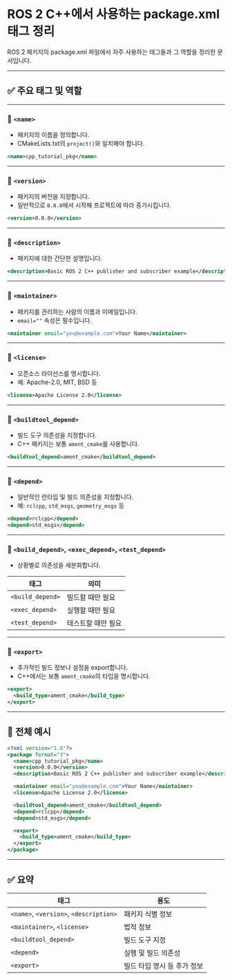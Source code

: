 # ROS 2 C++에서 사용하는 package.xml 태그 정리

ROS 2 패키지의 package.xml 파일에서 자주 사용하는 태그들과 그 역할을 정리한 문서입니다.

---

## ✅ 주요 태그 및 역할

---

### 🔹 `<name>`

- 패키지의 이름을 정의합니다.
- CMakeLists.txt의 `project()`와 일치해야 합니다.

```xml
<name>cpp_tutorial_pkg</name>
```

---

### 🔹 `<version>`

- 패키지의 버전을 지정합니다.
- 일반적으로 `0.0.0`에서 시작해 프로젝트에 따라 증가시킵니다.

```xml
<version>0.0.0</version>
```

---

### 🔹 `<description>`

- 패키지에 대한 간단한 설명입니다.

```xml
<description>Basic ROS 2 C++ publisher and subscriber example</description>
```

---

### 🔹 `<maintainer>`

- 패키지를 관리하는 사람의 이름과 이메일입니다.
- `email=""` 속성은 필수입니다.

```xml
<maintainer email="you@example.com">Your Name</maintainer>
```

---

### 🔹 `<license>`

- 오픈소스 라이선스를 명시합니다.
- 예: Apache-2.0, MIT, BSD 등

```xml
<license>Apache License 2.0</license>
```

---

### 🔹 `<buildtool_depend>`

- 빌드 도구 의존성을 지정합니다.
- C++ 패키지는 보통 `ament_cmake`를 사용합니다.

```xml
<buildtool_depend>ament_cmake</buildtool_depend>
```

---

### 🔹 `<depend>`

- 일반적인 런타임 및 빌드 의존성을 지정합니다.
- 예: `rclcpp`, `std_msgs`, `geometry_msgs` 등

```xml
<depend>rclcpp</depend>
<depend>std_msgs</depend>
```

---

### 🔹 `<build_depend>`, `<exec_depend>`, `<test_depend>`

- 상황별로 의존성을 세분화합니다.

| 태그 | 의미 |
|------|------|
| `<build_depend>` | 빌드할 때만 필요 |
| `<exec_depend>` | 실행할 때만 필요 |
| `<test_depend>` | 테스트할 때만 필요 |

---

### 🔹 `<export>`

- 추가적인 빌드 정보나 설정을 export합니다.
- C++에서는 보통 `ament_cmake`의 타입을 명시합니다.

```xml
<export>
  <build_type>ament_cmake</build_type>
</export>
```

---

## 📌 전체 예시

```xml
<?xml version="1.0"?>
<package format="3">
  <name>cpp_tutorial_pkg</name>
  <version>0.0.0</version>
  <description>Basic ROS 2 C++ publisher and subscriber example</description>

  <maintainer email="you@example.com">Your Name</maintainer>
  <license>Apache License 2.0</license>

  <buildtool_depend>ament_cmake</buildtool_depend>
  <depend>rclcpp</depend>
  <depend>std_msgs</depend>

  <export>
    <build_type>ament_cmake</build_type>
  </export>
</package>
```

---

## ✅ 요약

| 태그 | 용도 |
|------|------|
| `<name>`, `<version>`, `<description>` | 패키지 식별 정보 |
| `<maintainer>`, `<license>` | 법적 정보 |
| `<buildtool_depend>` | 빌드 도구 지정 |
| `<depend>` | 실행 및 빌드 의존성 |
| `<export>` | 빌드 타입 명시 등 추가 정보 |